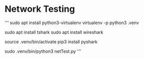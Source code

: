 # Network Testing

'''
sudo apt install python3-virtualenv
virtualenv -p python3 .venv 

sudo apt install tshark
sudo apt install wireshark

source .venv/bin/activate
pip3 install pyshark

sudo .venv/bin/python3 netTest.py
'''